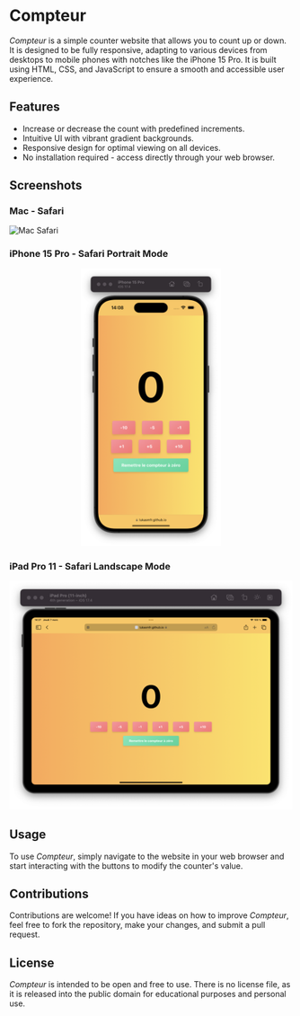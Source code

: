 # Compteur

_Compteur_ is a simple counter website that allows you to count up or down. It is designed to be fully responsive, adapting to various devices from desktops to mobile phones with notches like the iPhone 15 Pro. It is built using HTML, CSS, and JavaScript to ensure a smooth and accessible user experience.

## Features

- Increase or decrease the count with predefined increments.
- Intuitive UI with vibrant gradient backgrounds.
- Responsive design for optimal viewing on all devices.
- No installation required - access directly through your web browser.

## Screenshots

### Mac - Safari

![Mac Safari](screenshots/mac-safari.png)

### iPhone 15 Pro - Safari Portrait Mode

<p align="center">
  <img src="screenshots/iphone-15-pro-safari-portrait.png" width="250" alt="Screenshot of the Compteur app on iPhone 15 Pro in Safari portrait mode">
</p>

### iPad Pro 11 - Safari Landscape Mode

![iPad Pro 11 Safari Landscape](screenshots/ipad-pro-11-safari-landscape.png)

## Usage

To use _Compteur_, simply navigate to the website in your web browser and start interacting with the buttons to modify the counter's value.

## Contributions

Contributions are welcome! If you have ideas on how to improve _Compteur_, feel free to fork the repository, make your changes, and submit a pull request.

## License

_Compteur_ is intended to be open and free to use. There is no license file, as it is released into the public domain for educational purposes and personal use.
